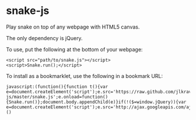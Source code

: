 snake-js
========

Play snake on top of any webpage with HTML5 canvas.

The only dependency is jQuery.

To use, put the following at the bottom of your webpage:
    
    <script src="path/to/snake.js"></script>
    <script>Snake.run();</script>

To install as a bookmarklet, use the following in a bookmark URL:
    
    javascript:(function(){function t(){var e=document.createElement('script');e.src='https://raw.github.com/jlkravitz/snake-js/master/snake.js';e.onload=function(){Snake.run()};document.body.appendChild(e)}if(!($=window.jQuery)){var e=document.createElement('script');e.src='http://ajax.googleapis.com/ajax/libs/jquery/1/jquery.min.js';e.onload=t;document.body.appendChild(e)}else{t()}})()
